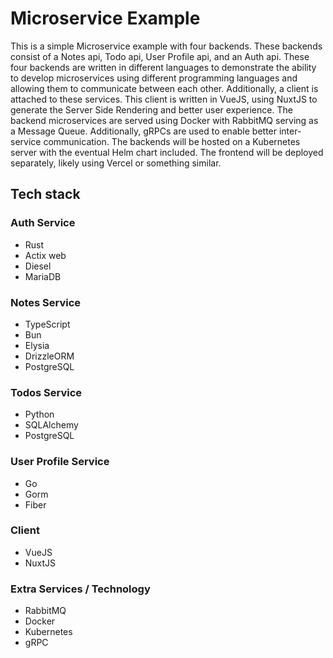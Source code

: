# Microservice Example

This is a simple Microservice example with four backends. These backends consist of a Notes api, Todo api, User Profile api, and an Auth api. These four backends are written in different languages to demonstrate the ability to develop microservices using different programming languages and allowing them to communicate between each other. Additionally, a client is attached to these services. This client is written in VueJS, using NuxtJS to generate the Server Side Rendering and better user experience. The backend microservices are served using Docker with RabbitMQ serving as a Message Queue. Additionally, gRPCs are used to enable better inter-service communication. The backends will be hosted on a Kubernetes server with the eventual Helm chart included. The frontend will be deployed separately, likely using Vercel or something similar.  

## Tech stack

### Auth Service 

- Rust
- Actix web
- Diesel
- MariaDB

### Notes Service

- TypeScript
- Bun
- Elysia
- DrizzleORM
- PostgreSQL

### Todos Service 

- Python
- SQLAlchemy
- PostgreSQL

### User Profile Service 

- Go
- Gorm 
- Fiber

### Client 

- VueJS
- NuxtJS 

### Extra Services / Technology

- RabbitMQ
- Docker 
- Kubernetes
- gRPC

